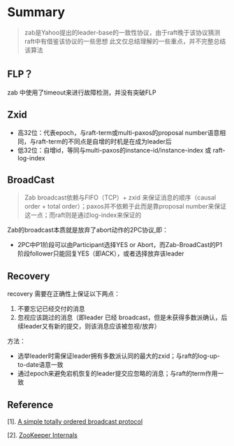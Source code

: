 # Summary
> zab是Yahoo提出的leader-base的一致性协议，由于raft晚于该协议猜测raft中有借鉴该协议的一些思想
> 此文仅总结理解的一些重点，并不完整总结该算法

## FLP？

zab 中使用了timeout来进行故障检测，并没有突破FLP

## Zxid

- 高32位：代表epoch，与raft-term或multi-paxos的proposal number语意相同，与raft-term的不同点是自增的时机是在成为leader后
- 低32位：自增id，等同与multi-paxos的instance-id/instance-index 或 raft-log-index

## BroadCast
> Zab broadcast依赖与FIFO（TCP）+ zxid 来保证消息的顺序（causal order + total order）；paxos并不依赖于此而是靠proposal number来保证这一点；而raft则是通过log-index来保证的

Zab的broadcast本质就是放弃了abort动作的2PC协议,即：
- 2PC中P1阶段可以由Participant选择YES or Abort，而Zab-BroadCast的P1阶段follower只能回复YES（即ACK），或者选择放弃该leader


## Recovery

recovery 需要在正确性上保证以下两点：
1. 不要忘记已经交付的消息
2. 忽视应该跳过的消息（即leader 已经 broadcast，但是未获得多数派确认，后续leader又有新的提交，则该消息应该被忽视/放弃）

方法：
- 选举leader时需保证leader拥有多数派认同的最大的zxid；与raft的log-up-to-date语意一致
- 通过epoch来避免宕机恢复的leader提交应忽略的消息；与raft的term作用一致




## Reference
[1]. [A simple totally ordered broadcast protocol](https://github.com/1Feng/learn-distributed-systems/blob/master/theory/consensus/zab/A_simple_totally_ordered_broadcast_protocol.pdf)

[2]. [ZooKeeper Internals](http://zookeeper.apache.org/doc/r3.5.0-alpha/zookeeperInternals.html#sc_atomicBroadcast)
